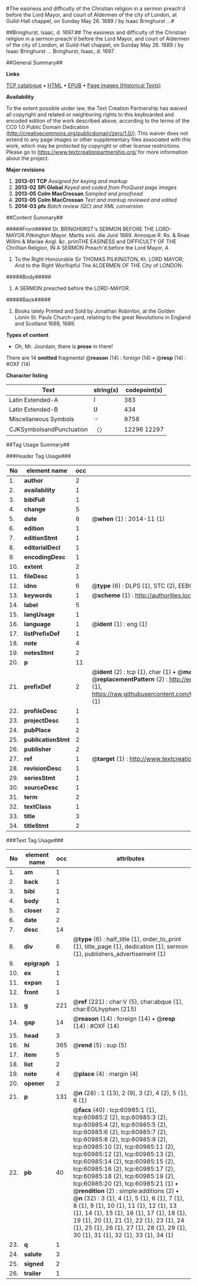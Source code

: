 #The easiness and difficulty of the Christian religion in a sermon preach'd before the Lord Mayor, and court of Aldermen of the city of London, at Guild-Hall chappel, on Sunday May 26. 1689 / by Isaac Bringhurst ...#

##Bringhurst, Isaac, d. 1697.##
The easiness and difficulty of the Christian religion in a sermon preach'd before the Lord Mayor, and court of Aldermen of the city of London, at Guild-Hall chappel, on Sunday May 26. 1689 / by Isaac Bringhurst ...
Bringhurst, Isaac, d. 1697.

##General Summary##

**Links**

[TCP catalogue](http://www.ota.ox.ac.uk/tcp/)  • 
[HTML](http://tei.it.ox.ac.uk/tcp/Texts-HTML/free/A29/A29515.html)  • 
[EPUB](http://tei.it.ox.ac.uk/tcp/Texts-EPUB/free/A29/A29515.epub) • 
[Page images (Historical Texts)](https://historicaltexts.jisc.ac.uk/eebo-12390663e)

**Availability**

To the extent possible under law, the Text Creation Partnership has waived all copyright and related or neighboring rights to this keyboarded and encoded edition of the work described above, according to the terms of the CC0 1.0 Public Domain Dedication (http://creativecommons.org/publicdomain/zero/1.0/). This waiver does not extend to any page images or other supplementary files associated with this work, which may be protected by copyright or other license restrictions. Please go to https://www.textcreationpartnership.org/ for more information about the project.

**Major revisions**

1. __2013-01__ __TCP__ *Assigned for keying and markup*
1. __2013-02__ __SPi Global__ *Keyed and coded from ProQuest page images*
1. __2013-05__ __Colm MacCrossan__ *Sampled and proofread*
1. __2013-05__ __Colm MacCrossan__ *Text and markup reviewed and edited*
1. __2014-03__ __pfs__ *Batch review (QC) and XML conversion*

##Content Summary##

#####Front#####
Dr. BRINGHƲRST's SERMON BEFORE THE LORD-MAYOR.Pilkington Mayor. Martis xviii. die Junii 1689. Annoque R. Rs. & Rnae Willmi & Mariae Angl. &c. primTHE EASINESS and DIFFICULTY OF THE Chriſtian Religion, IN A SERMON Preach'd before the Lord Mayor, A
1. To the Right Honourable Sir THOMAS PILKINGTON, Kt. LORD MAYOR; And to the Right Worſhipful The ALDERMEN OF THE City of LONDON.

#####Body#####

1. A SERMON preached before the LORD-MAYOR.

#####Back#####

1. Books lately Printed and Sold by Jonathan Robinſon, at the Golden Lionin St. Pauls Church-yard, relating to the great Revolutions in England and Scotland 1688, 1689.

**Types of content**

  * Oh, Mr. Jourdain, there is **prose** in there!

There are 14 **omitted** fragments! 
 @__reason__ (14) : foreign (14)  •  @__resp__ (14) : #OXF (14)

**Character listing**


|Text|string(s)|codepoint(s)|
|---|---|---|
|Latin Extended-A|ſ|383|
|Latin Extended-B|Ʋ|434|
|Miscellaneous Symbols|☞|9758|
|CJKSymbolsandPunctuation|〈〉|12296 12297|

##Tag Usage Summary##

###Header Tag Usage###

|No|element name|occ|attributes|
|---|---|---|---|
|1.|__author__|2||
|2.|__availability__|1||
|3.|__biblFull__|1||
|4.|__change__|5||
|5.|__date__|8| @__when__ (1) : 2014-11 (1)|
|6.|__edition__|1||
|7.|__editionStmt__|1||
|8.|__editorialDecl__|1||
|9.|__encodingDesc__|1||
|10.|__extent__|2||
|11.|__fileDesc__|1||
|12.|__idno__|6| @__type__ (6) : DLPS (1), STC (2), EEBO-CITATION (1), OCLC (1), VID (1)|
|13.|__keywords__|1| @__scheme__ (1) : http://authorities.loc.gov/ (1)|
|14.|__label__|5||
|15.|__langUsage__|1||
|16.|__language__|1| @__ident__ (1) : eng (1)|
|17.|__listPrefixDef__|1||
|18.|__note__|4||
|19.|__notesStmt__|2||
|20.|__p__|11||
|21.|__prefixDef__|2| @__ident__ (2) : tcp (1), char (1)  •  @__matchPattern__ (2) : ([0-9\-]+):([0-9IVX]+) (1), (.+) (1)  •  @__replacementPattern__ (2) : http://eebo.chadwyck.com/downloadtiff?vid=$1&page=$2 (1), https://raw.githubusercontent.com/textcreationpartnership/Texts/master/tcpchars.xml#$1 (1)|
|22.|__profileDesc__|1||
|23.|__projectDesc__|1||
|24.|__pubPlace__|2||
|25.|__publicationStmt__|2||
|26.|__publisher__|2||
|27.|__ref__|1| @__target__ (1) : http://www.textcreationpartnership.org/docs/. (1)|
|28.|__revisionDesc__|1||
|29.|__seriesStmt__|1||
|30.|__sourceDesc__|1||
|31.|__term__|2||
|32.|__textClass__|1||
|33.|__title__|3||
|34.|__titleStmt__|2||


###Text Tag Usage###

|No|element name|occ|attributes|
|---|---|---|---|
|1.|__am__|1||
|2.|__back__|1||
|3.|__bibl__|1||
|4.|__body__|1||
|5.|__closer__|2||
|6.|__date__|2||
|7.|__desc__|14||
|8.|__div__|6| @__type__ (6) : half_title (1), order_to_print (1), title_page (1), dedication (1), sermon (1), publishers_advertisement (1)|
|9.|__epigraph__|1||
|10.|__ex__|1||
|11.|__expan__|1||
|12.|__front__|1||
|13.|__g__|221| @__ref__ (221) : char:V (5), char:abque (1), char:EOLhyphen (215)|
|14.|__gap__|14| @__reason__ (14) : foreign (14)  •  @__resp__ (14) : #OXF (14)|
|15.|__head__|3||
|16.|__hi__|365| @__rend__ (5) : sup (5)|
|17.|__item__|5||
|18.|__list__|2||
|19.|__note__|4| @__place__ (4) : margin (4)|
|20.|__opener__|2||
|21.|__p__|131| @__n__ (28) : 1 (13), 2 (9), 3 (2), 4 (2), 5 (1), 6 (1)|
|22.|__pb__|40| @__facs__ (40) : tcp:60985:1 (1), tcp:60985:2 (2), tcp:60985:3 (2), tcp:60985:4 (2), tcp:60985:5 (2), tcp:60985:6 (2), tcp:60985:7 (2), tcp:60985:8 (2), tcp:60985:9 (2), tcp:60985:10 (2), tcp:60985:11 (2), tcp:60985:12 (2), tcp:60985:13 (2), tcp:60985:14 (2), tcp:60985:15 (2), tcp:60985:16 (2), tcp:60985:17 (2), tcp:60985:18 (2), tcp:60985:19 (2), tcp:60985:20 (2), tcp:60985:21 (1)  •  @__rendition__ (2) : simple:additions (2)  •  @__n__ (32) : 3 (1), 4 (1), 5 (1), 6 (1), 7 (1), 8 (1), 9 (1), 10 (1), 11 (1), 12 (1), 13 (1), 14 (1), 15 (1), 16 (1), 17 (1), 18 (1), 19 (1), 20 (1), 21 (1), 22 (1), 23 (1), 24 (1), 25 (1), 26 (1), 27 (1), 28 (1), 29 (1), 30 (1), 31 (1), 32 (1), 33 (1), 34 (1)|
|23.|__q__|1||
|24.|__salute__|3||
|25.|__signed__|2||
|26.|__trailer__|1||
